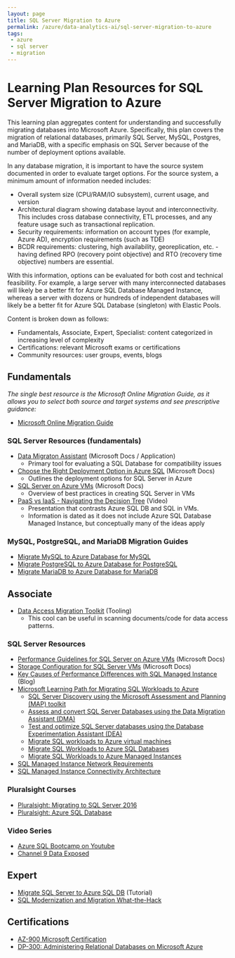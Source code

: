 ```yaml
---
layout: page
title: SQL Server Migration to Azure
permalink: /azure/data-analytics-ai/sql-server-migration-to-azure
tags: 
 - azure
 - sql server
 - migration
---
```


# Learning Plan Resources for SQL Server Migration to Azure

This learning plan aggregates content for understanding and successfully migrating databases into Microsoft Azure. Specifically, this plan covers the migration of relational databases, primarily SQL Server, MySQL, Postgres, and MariaDB, with a specific emphasis on SQL Server because of the number of deployment options available.

In any database migration, it is important to have the source system documented in order to evaluate target options. For the source system, a minimum amount of information needed includes:

* Overall system size (CPU/RAM/IO subsystem), current usage, and version
* Architectural diagram showing database layout and interconnectivity.  This includes cross database connectivity, ETL processes, and any feature usage such as transactional replication.
* Security requirements: information on account types (for example, Azure AD), encryption requirements (such as TDE)
* BCDR requirements: clustering, high availability, georeplication, etc. - having defined RPO (recovery point objective) and RTO (recovery time objective) numbers are essential.

With this information, options can be evaluated for both cost and technical feasibility. For example, a large server with many interconnected databases will likely be a better fit for Azure SQL Database Managed Instance, whereas a server with dozens or hundreds of independent databases will likely be a better fit for Azure SQL Database (singleton) with Elastic Pools.

Content is broken down as follows:

* Fundamentals, Associate, Expert, Specialist: content categorized in increasing level of complexity
* Certifications: relevant Microsoft exams or certifications
* Community resources: user groups, events, blogs

## Fundamentals

_The single best resource is the Microsoft Online Migration Guide, as it allows you to select both source and target systems and see prescriptive guidance:_

* [Microsoft Online Migration Guide](https://datamigration.microsoft.com/)

### SQL Server Resources (fundamentals)

* [Data Migraton Assistant](https://docs.microsoft.com/en-us/sql/dma/dma-overview) (Microsoft Docs / Application)
  * Primary tool for evaluating a SQL Database for compatibility issues
* [Choose the Right Deployment Option in Azure SQL](https://docs.microsoft.com/en-us/azure/sql-database/sql-database-paas-vs-sql-server-iaas) (Microsoft Docs)
  * Outlines the deployment options for SQL Server in Azure
* [SQL Server on Azure VMs](https://docs.microsoft.com/en-us/azure/virtual-machines/windows/sql/virtual-machines-windows-sql-server-iaas-overview) (Microsoft Docs)
  * Overview of best practices in creating SQL Server in VMs
* [PaaS vs IaaS - Navigating the Decision Tree](https://channel9.msdn.com/Series/SAIIK-SQL-Server-on-Azure-IaaS-Implementation-Kit/SAIIK-PaaS-vs-IaaS) (Video)
  * Presentation that contrasts Azure SQL DB and SQL in VMs.
  * Information is dated as it does not include Azure SQL Database Managed Instance, but conceptually many of the ideas apply
 
### MySQL, PostgreSQL, and MariaDB Migration Guides

* [Migrate MySQL to Azure Database for MySQL](https://datamigration.microsoft.com/scenario/mysql-to-azuremysql?step=1)
* [Migrate PostgreSQL to Azure Database for PostgreSQL](https://datamigration.microsoft.com/scenario/postgresql-to-azurepostgresql?step=1)
* [Migrate MariaDB to Azure Database for MariaDB](https://datamigration.microsoft.com/scenario/mariadb-to-azuremariadb?step=1)

## Associate

* [Data Access Migration Toolkit](https://marketplace.visualstudio.com/items?itemName=ms-databasemigration.data-access-migration-toolkit) (Tooling)
  * This cool can be useful in scanning documents/code for data access patterns.

### SQL Server Resources

* [Performance Guidelines for SQL Server on Azure VMs](https://docs.microsoft.com/en-us/azure/virtual-machines/windows/sql/virtual-machines-windows-sql-performance) (Microsoft Docs)
* [Storage Configuration for SQL Server VMs](https://docs.microsoft.com/en-us/azure/virtual-machines/windows/sql/virtual-machines-windows-sql-server-storage-configuration) (Microsoft Docs)
* [Key Causes of Performance Differences with SQL Managed Instance](https://azure.microsoft.com/blog/key-causes-of-performance-differences-between-sql-managed-instance-and-sql-server/) (Blog)
* [Microsoft Learning Path for Migrating SQL Workloads to Azure](https://docs.microsoft.com/en-us/learn/paths/migrate-sql-workloads-azure/)
  * [SQL Server Discovery using the Microsoft Assessment and Planning (MAP) toolkit](https://docs.microsoft.com/en-us/learn/modules/sql-server-discovery-using-map/)
  * [Assess and convert SQL Server Databases using the Data Migration Assistant (DMA)](https://docs.microsoft.com/en-us/learn/modules/assess-convert-sql-server-databases-using-dma/)
  * [Test and optimize SQL Server databases using the Database Experimentation Assistant (DEA)](https://docs.microsoft.com/en-us/learn/modules/test-optimize-sql-server-databases-using-dea/)
  * [Migrate SQL workloads to Azure virtual machines](https://docs.microsoft.com/en-us/learn/modules/migrate-sql-workloads-azure-virtual-machines/)
  * [Migrate SQL Workloads to Azure SQL Databases](https://docs.microsoft.com/en-us/learn/modules/migrate-sql-workloads-azure-sql-databases/)
  * [Migrate SQL Workloads to Azure Managed Instances](https://docs.microsoft.com/en-us/learn/modules/migrate-sql-workloads-azure-managed-instances/)
 * [SQL Managed Instance Network Requirements](https://docs.microsoft.com/en-us/azure/azure-sql/managed-instance/connectivity-architecture-overview#network-requirements)
 * [SQL Managed Instance Connectivity Architecture](https://docs.microsoft.com/en-us/azure/azure-sql/managed-instance/connectivity-architecture-overview)

### Pluralsight Courses

* [Pluralsight: Migrating to SQL Server 2016](https://www.pluralsight.com/courses/sqlserver-2016-upgrading-migrating)
* [Pluralsight: Azure SQL Database](https://www.pluralsight.com/courses/azure-sql-database-dba)

### Video Series

* [Azure SQL Bootcamp on Youtube](https://www.youtube.com/watch?v=wntLOJRvIeI&list=PLlrxD0HtieHjveswk8_gkPD42Te48X4zG)
* [Channel 9 Data Exposed](https://channel9.msdn.com/Shows/Data-Exposed)


## Expert

* [Migrate SQL Server to Azure SQL DB](https://docs.microsoft.com/en-us/azure/dms/tutorial-sql-server-to-azure-sql) (Tutorial)
* [SQL Modernization and Migration What-the-Hack](https://github.com/microsoft/WhatTheHack/tree/master/043-SQLModernization)

## Certifications

* [AZ-900 Microsoft Certification](https://docs.microsoft.com/en-us/learn/certifications/exams/az-900)
* [DP-300: Administering Relational Databases on Microsoft Azure](https://docs.microsoft.com/en-us/learn/certifications/exams/dp-300) 
